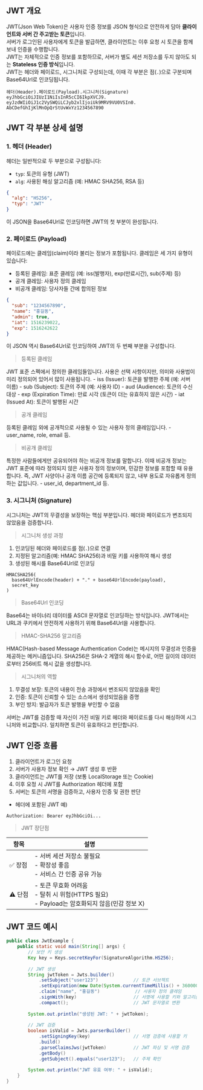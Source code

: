 ## JWT 개요

JWT(Json Web Token)은 사용자 인증 정보를 JSON 형식으로 안전하게 담아 **클라이언트와 서버 간 주고받는 토큰**입니다.<br>
서버가 로그인된 사용자에게 토큰을 발급하면, 클라이언트는 이후 요청 시 토큰을 함께 보내 인증을 수행합니다.<br>
JWT는 자체적으로 인증 정보를 포함하므로, 서버가 별도 세션 저장소를 두지 않아도 되는 **Stateless 인증 방식**입니다.<br>
JWT는 헤더와 페이로드, 시그니처로 구성되는데, 이때 각 부분은 점(`.`)으로 구분되며 Base64Url로 인코딩됩니다.

```
헤더(Header).페이로드(Payload).시그니처(Signature)
eyJhbGciOiJIUzI1NiIsInR5cCI6IkpXVCJ9.
eyJzdWIiOiJ1c2VySWQiLCJyb2xlIjoiUk9MRV9VU0VSIn0.
AbCDefGhIjKlMnOpQrStUvWxYz1234567890
```

## JWT 각 부분 상세 설명

### 1. 헤더 (Header)

헤더는 일반적으로 두 부분으로 구성됩니다:
- `typ`: 토큰의 유형 (JWT)
- `alg`: 사용된 해싱 알고리즘 (예: HMAC SHA256, RSA 등)

```json
{
  "alg": "HS256",
  "typ": "JWT"
}
```
이 JSON을 Base64Url로 인코딩하면 JWT의 첫 부분이 완성됩니다.

### 2. 페이로드 (Payload)

페이로드에는 클레임(claim)이라 불리는 정보가 포함됩니다. 클레임은 세 가지 유형이 있습니다:
- 등록된 클레임: 표준 클레임 (예: iss(발행자), exp(만료시간), sub(주제) 등)
- 공개 클레임: 사용자 정의 클레임
- 비공개 클레임: 당사자들 간에 합의된 정보

```json
{
  "sub": "1234567890",
  "name": "홍길동",
  "admin": true,
  "iat": 1516239022,
  "exp": 1516242622
}
```
이 JSON 역시 Base64Url로 인코딩하여 JWT의 두 번째 부분을 구성합니다.

> 등록된 클레임

JWT 표준 스펙에서 정의한 클레임들입니다. 
사용은 선택 사항이지만, 의미와 사용법이 미리 정의되어 있어서 많이 사용됩니다.
    - iss (Issuer): 토큰을 발행한 주체 (예: 서버 이름)
    - sub (Subject): 토큰의 주제 (예: 사용자 ID)
    - aud (Audience): 토큰의 수신 대상
    - exp (Expiration Time): 만료 시각 (토큰이 더는 유효하지 않은 시간)
    - iat (Issued At): 토큰이 발행된 시간

> 공개 클레임

등록된 클레임 외에 공개적으로 사용될 수 있는 사용자 정의 클레임입니다.
    - user_name, role, email 등.

> 비공개 클레임

특정한 사람들에게만 공유되어야 하는 비공개 정보를 말합니다. 
이때 비공개 정보는 JWT 표준에 따라 정의되지 않은 사용자 정의 정보이며, 민감한 정보를 포함할 때 유용합니다.
즉, JWT 사양이나 공개 이름 공간에 등록되지 않고, 내부 용도로 자유롭게 정의하는 값입니다.
    - user_id, department_id 등.

### 3. 시그니처 (Signature)

시그니처는 JWT의 무결성을 보장하는 핵심 부분입니다. 헤더와 페이로드가 변조되지 않았음을 검증합니다.

> 시그니처 생성 과정

1. 인코딩된 헤더와 페이로드를 점(`.`)으로 연결
2. 지정된 알고리즘(예: HMAC SHA256)과 비밀 키를 사용하여 해시 생성
3. 생성된 해시를 Base64Url로 인코딩

```
HMACSHA256(
  base64UrlEncode(header) + "." + base64UrlEncode(payload),
  secret_key
)
```

> Base64Url 인코딩

Base64는 바이너리 데이터를 ASCII 문자열로 인코딩하는 방식입니다. 
JWT에서는 URL과 쿠키에서 안전하게 사용하기 위해 Base64Url을 사용합니다.

> HMAC-SHA256 알고리즘

HMAC(Hash-based Message Authentication Code)는 메시지의 무결성과 인증을 제공하는 메커니즘입니다.
SHA256은 SHA-2 계열의 해시 함수로, 어떤 길이의 데이터로부터 256비트 해시 값을 생성합니다.

> 시그니처의 역할

1. 무결성 보장: 토큰의 내용이 전송 과정에서 변조되지 않았음을 확인
2. 인증: 토큰이 신뢰할 수 있는 소스에서 생성되었음을 증명
3. 부인 방지: 발급자가 토큰 발행을 부인할 수 없음

서버는 JWT를 검증할 때 자신이 가진 비밀 키로 헤더와 페이로드를 다시 해싱하여 시그니처와 비교합니다. 
일치하면 토큰이 유효하다고 판단합니다.

## JWT 인증 흐름

1. 클라이언트가 로그인 요청
2. 서버가 사용자 정보 확인 → JWT 생성 후 반환
3. 클라이언트는 JWT를 저장 (보통 LocalStorage 또는 Cookie)
4. 이후 요청 시 JWT를 Authorization 헤더에 포함
5. 서버는 토큰의 서명을 검증하고, 사용자 인증 및 권한 판단

- 헤더에 포함된 JWT 예)
```http
Authorization: Bearer eyJhbGciOi...
```

> JWT 장단점

| 항목    | 설명                                                                    |
| ----- |-----------------------------------------------------------------------|
| ✅ 장점  | - 서버 세션 저장소 불필요<br> - 확장성 좋음<br> - 서비스 간 인증 공유 가능                     |
| ⚠️ 단점 | - 토큰 무효화 어려움<br> - 탈취 시 위험(HTTPS 필요)<br> - Payload는 암호화되지 않음(민감 정보 X) |

## JWT 코드 예시

```java
public class JwtExample {
    public static void main(String[] args) {
        // 보안 키 생성
        Key key = Keys.secretKeyFor(SignatureAlgorithm.HS256);
        
        // JWT 생성
        String jwtToken = Jwts.builder()
            .setSubject("user123")             // 토큰 서브젝트
            .setExpiration(new Date(System.currentTimeMillis() + 3600000)) // 만료 시간 (1시간)
            .claim("name", "홍길동")             // 사용자 정의 클레임
            .signWith(key)                     // 서명에 사용할 키와 알고리즘
            .compact();                        // JWT 문자열로 변환
        
        System.out.println("생성된 JWT: " + jwtToken);
        
        // JWT 검증
        boolean isValid = Jwts.parserBuilder()
            .setSigningKey(key)                // 서명 검증에 사용할 키
            .build()
            .parseClaimsJws(jwtToken)          // JWT 파싱 및 서명 검증
            .getBody()
            .getSubject().equals("user123");   // 주제 확인
        
        System.out.println("JWT 유효 여부: " + isValid);
    }
}
```
